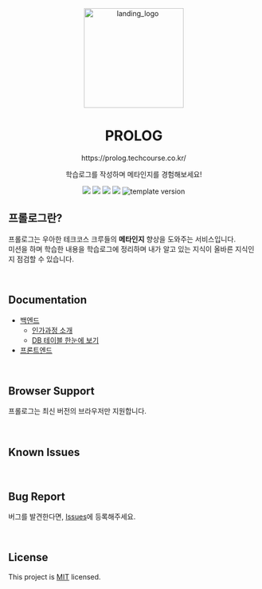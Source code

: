 <div align="middle">

  <br>
  <br>
  <p><img width="200" alt="landing_logo" src="https://user-images.githubusercontent.com/41886825/193648995-e2d934ae-d760-4853-af4c-0441d5ff6bd1.png" />
  
  <h1>PROLOG</h1>  
  <p >https://prolog.techcourse.co.kr/</p>
  <p >학습로그를 작성하며 메타인지를 경험해보세요!</p>
  <img src="
https://img.shields.io/github/contributors/woowacourse/prolog"/>
  <img src="
https://img.shields.io/github/forks/woowacourse/prolog"/>
  <img src="https://img.shields.io/github/stars/woowacourse/prolog"/>
  <img src="https://img.shields.io/github/license/woowacourse/prolog"/>
  <img src="https://img.shields.io/github/issues/woowacourse/prolog" alt="template version"/>
</div>

## 프롤로그란?

프롤로그는 우아한 테크코스 크루들의 **메타인지** 향상을 도와주는 서비스입니다.<br/>
미션을 하며 학습한 내용을 학습로그에 정리하며 내가 알고 있는 지식이 올바른 지식인지 점검할 수 있습니다.

<br/>

## Documentation

- [백엔드](https://github.com/woowacourse/prolog/tree/main/docs/backend)
  - [인가과정 소개](./docs/backend/인가과정.md)
  - [DB 테이블 한눈에 보기](./docs/backend/ERD.md)
- [프론트엔드](https://github.com/woowacourse/prolog/tree/main/docs/frontend)

<br/>

## Browser Support

프롤로그는 최신 버전의 브라우저만 지원합니다.

<br/>

## Known Issues

<br/>

## Bug Report

버그를 발견한다면, [Issues](https://github.com/woowacourse/prolog/issues)에 등록해주세요.

<br/>

## License

This project is [MIT](https://github.com/woowacourse/prolog/blob/main/LICENSE) licensed.
